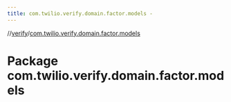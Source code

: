 ```yaml
---
title: com.twilio.verify.domain.factor.models -
---
```

//[verify](index.md)/[com.twilio.verify.domain.factor.models](com.twilio.verify.domain.factor.models.md)



# Package com.twilio.verify.domain.factor.models  

